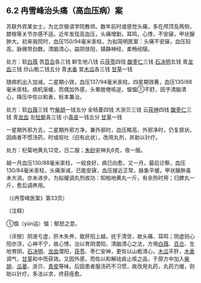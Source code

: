 ## 6.2 冉雪峰治头痛（高血压病）案

苏联外宾某女士，为北京俄语学院教师。数年前时或感觉头痛，多在颅顶及两侧，膝根等关节亦感不适。近年发现高血压，头痛增剧，耳鸣，心悸，不安寐，甲状腺肿大。初来我院时，血压150/94毫米汞柱，为拟简明医案：头痛不安寐，血压较高，脉微带劲数。清脑清心，益阴敛阳，镇静神经，柔畅经隧。

处方：软[白薇](https://www.gmzyjc.com/read/bc/bc03-0.5.2.0.0.md) 苦[百合](https://www.gmzyjc.com/read/bc/bc17-0.4.7.0.0.md)各三钱 鲜生地八钱 云[茯苓](https://www.gmzyjc.com/read/bc/bc05-0.0.1.0.0.md)四钱 [酸枣仁](https://www.gmzyjc.com/read/bc/bc09-0.2.1.0.0.md)三钱 [石决明](https://www.gmzyjc.com/read/bc/bc10-0.0.2.0.0.md)五钱 青[龙齿](https://www.gmzyjc.com/read/bc/bc09-0.1.4.0.0.md)三钱 炒山栀二钱五分 青[木香](https://www.gmzyjc.com/read/bc/bc11-0.0.5.0.0.md) 宣[木瓜](https://www.gmzyjc.com/read/bc/bc06-0.0.5.0.0.md)各三钱 [甘草](https://www.gmzyjc.com/read/bc/bc17-0.1.8.0.0.md)一钱

随病机出入加减，二星期小效，血压137/94毫米汞柱。四星期效著，血压130/88毫米汞柱。病机渐缓，而偶加外感，头晕肢倦咳逆，愠愠①不舒，因予清脑清心，降压中佐以和表，标本兼治。

处方：软[白薇](https://www.gmzyjc.com/read/bc/bc03-0.5.2.0.0.md)三钱 竹[柴胡](https://www.gmzyjc.com/read/bc/bc01-1.2.9.0.0.md)一钱五分 全栝蒌四钱 大浙贝三钱 云[茯神](https://www.gmzyjc.com/read/bc/bc05-0.0.2.0.0.md)四钱 [酸枣仁](https://www.gmzyjc.com/read/bc/bc09-0.2.1.0.0.md)三钱 青[龙齿](https://www.gmzyjc.com/read/bc/bc09-0.1.4.0.0.md) 左[牡蛎](https://www.gmzyjc.com/read/bc/bc09-0.1.5.0.0.md)各三钱 小[青皮](https://www.gmzyjc.com/read/bc/bc11-0.0.2.0.0.md)一钱五分 [甘草](https://www.gmzyjc.com/read/bc/bc17-0.1.8.0.0.md)一钱

一星期外邪方去，二星期外邪方净，兼外邪时，血压略高，外邪净时，仍复原状。因病者不惯汤药，时或呕吐（旧有此状），改用丸剂，并助以针疗。

处方：杞菊地黄丸12克，日二服；[朱砂](https://www.gmzyjc.com/read/bc/bc09-0.1.1.0.0.md)安神丸6克，夜一服。

越一月血压130/88毫米汞柱，一般良好，病已向愈。又一月，最后诊察，血压130/84毫米汞柱，头痛渐减，已能安寐，血压接近正常，脉象平缓，甲状腺肿虽未大消，亦未进步。为拟缓调丸剂收功：知柏地黄丸一斤，有余热时用；归脾丸一斤，愈后调养用。

（《冉雪峰医案》第33页）

〔注释〕

①愠（yùn运）愠：郁怒之意。

〔评按〕阴液亏虚，肝木失养，致肝阳上越，扰于清空，故头痛、耳鸣；阴虚则心阳亦浮，心神不宁，故心悸。治以育阴潜阳、清脑清心之法，方用[白薇](https://www.gmzyjc.com/read/bc/bc03-0.5.2.0.0.md)、[百合](https://www.gmzyjc.com/read/bc/bc17-0.4.7.0.0.md)、生地育阴，[石决明](https://www.gmzyjc.com/read/bc/bc10-0.0.2.0.0.md)、[龙齿](https://www.gmzyjc.com/read/bc/bc09-0.1.4.0.0.md)潜阳，[茯苓](https://www.gmzyjc.com/read/bc/bc05-0.0.1.0.0.md)、枣仁安神，更佐以山栀清心，[木瓜](https://www.gmzyjc.com/read/bc/bc06-0.0.5.0.0.md)平肝，[木香](https://www.gmzyjc.com/read/bc/bc11-0.0.5.0.0.md)调气，[甘草](https://www.gmzyjc.com/read/bc/bc17-0.1.8.0.0.md)和中而获效。又因外感，而佐以和解祛痰止咳之品，于原方中加入[柴胡](https://www.gmzyjc.com/read/bc/bc01-1.2.9.0.0.md)、[瓜蒌](https://www.gmzyjc.com/read/bc/bc16-0.2.4.0.0.md)、浙贝、[青皮](https://www.gmzyjc.com/read/bc/bc11-0.0.2.0.0.md)等味。后因患者服汤药不习惯，故改用丸药，丸药力缓，则助以针疗。多法以求，终获痊愈。
